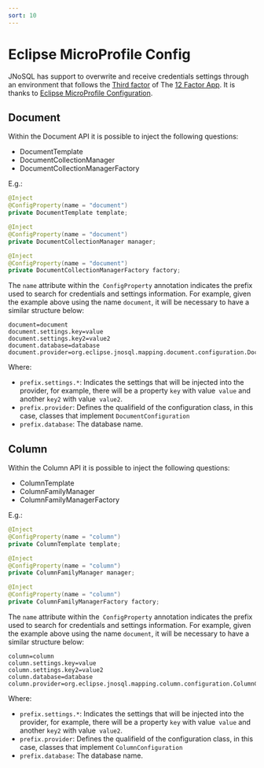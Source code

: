 ```yaml
---
sort: 10
---
```


# Eclipse MicroProfile Config

JNoSQL has support to overwrite and receive credentials settings through an environment that follows the [Third factor](https://12factor.net/config) of The [12 Factor App](https://12factor.net/). It is thanks to [Eclipse MicroProfile Configuration](https://github.com/eclipse/microprofile-config).



## Document



Within the Document API it is possible to inject the following questions:

* DocumentTemplate
* DocumentCollectionManager
* DocumentCollectionManagerFactory

E.g.:

```java
@Inject
@ConfigProperty(name = "document")
private DocumentTemplate template;

@Inject
@ConfigProperty(name = "document")
private DocumentCollectionManager manager;

@Inject
@ConfigProperty(name = "document")
private DocumentCollectionManagerFactory factory;
```

The `name` attribute within the` ConfigProperty` annotation indicates the prefix used to search for credentials and settings information. For example, given the example above using the name `document`, it will be necessary to have a similar structure below:

```properties
document=document
document.settings.key=value
document.settings.key2=value2
document.database=database
document.provider=org.eclipse.jnosql.mapping.document.configuration.DocumentConfigurationMock
```

Where:

* `prefix.settings.*`: Indicates the settings that will be injected into the provider, for example, there will be a property `key` with value` value` and another `key2` with value` value2`.
* `prefix.provider`: Defines the qualifield of the configuration class, in this case, classes that implement `DocumentConfiguration`
* `prefix.database`: The database name.

## Column

Within the Column API it is possible to inject the following questions:

* ColumnTemplate
* ColumnFamilyManager
* ColumnFamilyManagerFactory

E.g.:

```java
@Inject
@ConfigProperty(name = "column")
private ColumnTemplate template;

@Inject
@ConfigProperty(name = "column")
private ColumnFamilyManager manager;

@Inject
@ConfigProperty(name = "column")
private ColumnFamilyManagerFactory factory;
```

The `name` attribute within the` ConfigProperty` annotation indicates the prefix used to search for credentials and settings information. For example, given the example above using the name `document`, it will be necessary to have a similar structure below:

```properties
column=column
column.settings.key=value
column.settings.key2=value2
column.database=database
column.provider=org.eclipse.jnosql.mapping.column.configuration.ColumnConfigurationMock
```

Where:

* `prefix.settings.*`: Indicates the settings that will be injected into the provider, for example, there will be a property `key` with value` value` and another `key2` with value` value2`.
* `prefix.provider`: Defines the qualifield of the configuration class, in this case, classes that implement `ColumnConfiguration`
* `prefix.database`: The database name.